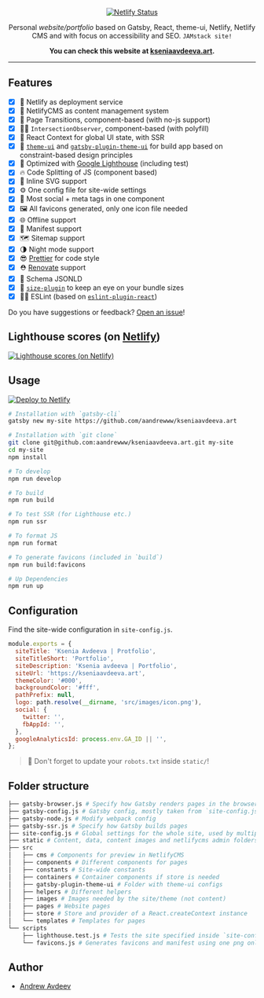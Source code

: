 <p align="center">
  <a href="https://app.netlify.com/sites/kseniaavdeeva/deploys">
    <img
      src="https://api.netlify.com/api/v1/badges/30841125-fb05-4fbe-8d25-8d5b5ca19812/deploy-status"
      alt="Netlify Status"
    />
  </a>
</p>

<p align="center">
  Personal <em>website/portfolio</em> based on Gatsby, React, theme-ui, Netlify, Netlify CMS and with focus on accessibility and SEO. <code>JAMstack site!</code>
</p>

<p align="center">
  <strong>
    You can check this website at <a href="https://kseniaavdeeva.art">kseniaavdeeva.art</a>.
  </strong>
</p>

***

## Features

- [x] 🚥 Netlify as deployment service
- [x] 📝 NetlifyCMS as content management system
- [X] 🤩 Page Transitions, component-based (with no-js support)
- [X] 👮‍♂️ `IntersectionObserver`, component-based (with polyfill)
- [X] 🌿 React Context for global UI state, with SSR
- [X] 💅 [`theme-ui`](https://theme-ui.com/) and [`gatsby-plugin-theme-ui`](https://theme-ui.com/gatsby-plugin/) for build app based on constraint-based design principles
- [X] 💯 Optimized with [Google Lighthouse](https://developers.google.com/web/tools/lighthouse/) (including test)
- [X] 🔥 Code Splitting of JS (component based)
- [X] 🔪 Inline SVG support
- [X] ⚙️ One config file for site-wide settings
- [X] 💙 Most social + meta tags in one component
- [X] 🖼 All favicons generated, only one icon file needed
- [X] 🌐 Offline support
- [X] 📄 Manifest support
- [X] 🗺 Sitemap support
- [X] 🌗 Night mode support
- [X] 😎 [Prettier](https://prettier.io/) for code style
- [X] ⛑ [Renovate](https://github.com/renovatebot/renovate) support
- [X] 🐙 Schema JSONLD
- [X] 🔎 [`size-plugin`](https://github.com/GoogleChromeLabs/size-plugin) to keep an eye on your bundle sizes
- [X] 👨‍🏫 ESLint (based on [`eslint-plugin-react`](./.eslintrc))

Do you have suggestions or feedback? [Open an issue](https://github.com/aandrewww/kseniaavdeeva.art/issues/new)!

## Lighthouse scores (on [Netlify](https://netlify.com))

[![Lighthouse scores (on Netlify)](https://lighthouse.now.sh/?perf=90&pwa=96&a11y=88&bp=93&seo=92)](https://kseniaavdeeva.art/)

## Usage

[![Deploy to Netlify](https://www.netlify.com/img/deploy/button.svg)](https://app.netlify.com/start/deploy?repository=https://github.com/aandrewww/kseniaavdeeva.art)

```bash
# Installation with `gatsby-cli`
gatsby new my-site https://github.com/aandrewww/kseniaavdeeva.art

# Installation with `git clone`
git clone git@github.com:aandrewww/kseniaavdeeva.art.git my-site
cd my-site
npm install

# To develop
npm run develop

# To build
npm run build

# To test SSR (for Lighthouse etc.)
npm run ssr

# To format JS
npm run format

# To generate favicons (included in `build`)
npm run build:favicons

# Up Dependencies
npm run up
```

## Configuration

Find the site-wide configuration in `site-config.js`.

```js
module.exports = {
  siteTitle: 'Ksenia Avdeeva | Protfolio',
  siteTitleShort: 'Portfolio',
  siteDescription: 'Ksenia avdeeva | Portfolio',
  siteUrl: 'https://kseniaavdeeva.art',
  themeColor: '#000',
  backgroundColor: '#fff',
  pathPrefix: null,
  logo: path.resolve(__dirname, 'src/images/icon.png'),
  social: {
    twitter: '',
    fbAppId: '',
  },
  googleAnalyticsId: process.env.GA_ID || '',
};
```

> 🚨 Don't forget to update your `robots.txt` inside `static/`!

## Folder structure
```bash
├── gatsby-browser.js # Specify how Gatsby renders pages in the browser
├── gatsby-config.js # Gatsby config, mostly taken from `site-config.js`
├── gatsby-node.js # Modify webpack config
├── gatsby-ssr.js # Specify how Gatsby builds pages
├── site-config.js # Global settings for the whole site, used by multiple scripts
├── static # Content, data, content images and netlifycms admin folders
├── src
│   ├── cms # Components for preview in NetlifyCMS
│   ├── components # Different components for pages
│   ├── constants # Site-wide constants
│   ├── containers # Container components if store is needed
│   ├── gatsby-plugin-theme-ui # Folder with theme-ui configs
│   ├── helpers # Different helpers
│   ├── images # Images needed by the site/theme (not content)
│   ├── pages # Website pages
│   ├── store # Store and provider of a React.createContext instance
│   └── templates # Templates for pages
└── scripts
    ├── lighthouse.test.js # Tests the site specified inside `site-config.js` with Google Lighthouse (WIP)
    └── favicons.js # Generates favicons and manifest using one png only.
```

## Author

* [Andrew Avdeev](https://andrewavdeev.com)
